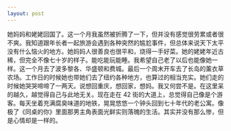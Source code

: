 ```yaml
---
layout: post
---
```


她妈妈和姥姥回国了。这一个月我虽然被折腾了一下，但并没有感觉很劳累或者很不爽。我知道跟年长者一起旅游会遇到各种突然的尴尬事件，但总体来说天下太平没有什么恼火的地方。她妈妈人很善良也很平和，烧得一手好菜。她的姥姥年近古稀，但完全不像七十岁的样子。能吃能玩能睡。我希望自己老了以后也能像她一样。这一个月去了波多黎各、华盛顿和费城。最后一个周末开车去了长岛的薰衣草农场。工作日的时候她也带她们去了纽约各种地方，也算过的相当充实。她们走的时候她哭哭啼啼了一两天。说想回重庆，想回家，想妈。我又何尝不是。在这里呆的越久，越觉得自己与此地无关。现在走在 42 街的大道上，总觉得自己像是个游客。每天坐着充满腐臭味道的地铁，晃晃悠悠一个钟头回到七十年代的老公寓。像极了《同桌的你》里面那男主角表面光鲜实则落魄的生活。其实并没有那么惨，但是心情却是一样的。
